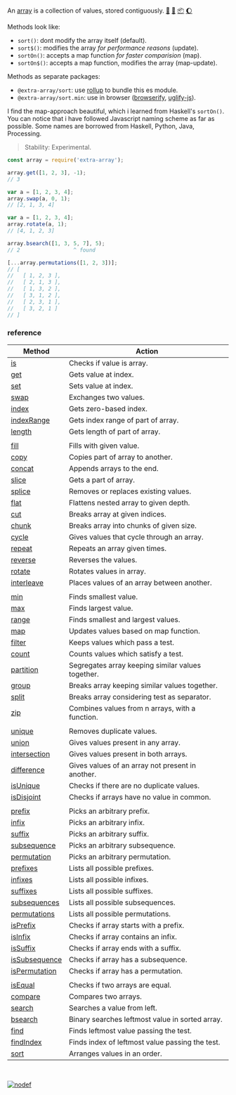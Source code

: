 An [array] is a collection of values, stored contiguously. [:running:] [:vhs:] [:package:] [:moon:]

Methods look like:
- `sort()`: dont modify the array itself (default).
- `sort$()`: modifies the array *for performance reasons* (update).
- `sortOn()`: accepts a map function *for faster comparision* (map).
- `sortOn$()`: accepts a map function, modifies the array (map-update).

Methods as separate packages:
- `@extra-array/sort`: use [rollup] to bundle this es module.
- `@extra-array/sort.min`: use in browser ([browserify], [uglify-js]).

I find the map-approach beautiful, which i learned from Haskell's `sortOn()`.
You can notice that i have followed Javascript naming scheme as far as possible.
Some names are borrowed from Haskell, Python, Java, Processing.

> Stability: Experimental.

```javascript
const array = require('extra-array');

array.get([1, 2, 3], -1);
// 3

var a = [1, 2, 3, 4];
array.swap(a, 0, 1);
// [2, 1, 3, 4]

var a = [1, 2, 3, 4];
array.rotate(a, 1);
// [4, 1, 2, 3]

array.bsearch([1, 3, 5, 7], 5);
// 2                 ^ found

[...array.permutations([1, 2, 3])];
// [
//   [ 1, 2, 3 ],
//   [ 2, 1, 3 ],
//   [ 1, 3, 2 ],
//   [ 3, 1, 2 ],
//   [ 2, 3, 1 ],
//   [ 3, 2, 1 ]
// ]
```

### reference

| Method                | Action
|-----------------------|-------
| [is]                  | Checks if value is array.
| [get]                 | Gets value at index.
| [set]                 | Sets value at index.
| [swap]                | Exchanges two values.
| [index]               | Gets zero-based index.
| [indexRange]          | Gets index range of part of array.
| [length]              | Gets length of part of array.
|                       | 
| [fill]                | Fills with given value.
| [copy]                | Copies part of array to another.
| [concat]              | Appends arrays to the end.
| [slice]               | Gets a part of array.
| [splice]              | Removes or replaces existing values.
| [flat]                | Flattens nested array to given depth.
| [cut]                 | Breaks array at given indices.
| [chunk]               | Breaks array into chunks of given size.
| [cycle]               | Gives values that cycle through an array.
| [repeat]              | Repeats an array given times.
| [reverse]             | Reverses the values.
| [rotate]              | Rotates values in array.
| [interleave]          | Places values of an array between another.
|                       | 
| [min]                 | Finds smallest value.
| [max]                 | Finds largest value.
| [range]               | Finds smallest and largest values.
| [map]                 | Updates values based on map function.
| [filter]              | Keeps values which pass a test.
| [count]               | Counts values which satisfy a test.
| [partition]           | Segregates array keeping similar values together.
| [group]               | Breaks array keeping similar values together.
| [split]               | Breaks array considering test as separator.
| [zip]                 | Combines values from n arrays, with a function.
|                       | 
| [unique]              | Removes duplicate values.
| [union]               | Gives values present in any array.
| [intersection]        | Gives values present in both arrays.
| [difference]          | Gives values of an array not present in another.
| [isUnique]            | Checks if there are no duplicate values.
| [isDisjoint]          | Checks if arrays have no value in common.
|                       | 
| [prefix]              | Picks an arbitrary prefix.
| [infix]               | Picks an arbitrary infix.
| [suffix]              | Picks an arbitrary suffix.
| [subsequence]         | Picks an arbitrary subsequence.
| [permutation]         | Picks an arbitrary permutation.
| [prefixes]            | Lists all possible prefixes.
| [infixes]             | Lists all possible infixes.
| [suffixes]            | Lists all possible suffixes.
| [subsequences]        | Lists all possible subsequences.
| [permutations]        | Lists all possible permutations.
| [isPrefix]            | Checks if array starts with a prefix.
| [isInfix]             | Checks if array contains an infix.
| [isSuffix]            | Checks if array ends with a suffix.
| [isSubsequence]       | Checks if array has a subsequence.
| [isPermutation]       | Checks if array has a permutation.
|                       | 
| [isEqual]             | Checks if two arrays are equal.
| [compare]             | Compares two arrays.
| [search]              | Searches a value from left.
| [bsearch]             | Binary searches leftmost value in sorted array.
| [find]                | Finds leftmost value passing the test.
| [findIndex]           | Finds index of leftmost value passing the test.
| [sort]                | Arranges values in an order.

<br>

[![nodef](https://merferry.glitch.me/card/extra-array.svg)](https://nodef.github.io)

[array]: https://developer.mozilla.org/en-US/docs/Web/JavaScript/Reference/Global_Objects/Array
[browserify]: https://www.npmjs.com/package/browserify
[rollup]: https://www.npmjs.com/package/rollup
[uglify-js]: https://www.npmjs.com/package/uglify-js
[bsearch]: https://github.com/nodef/extra-array/wiki/bsearch
[chunk]: https://github.com/nodef/extra-array/wiki/chunk
[compare]: https://github.com/nodef/extra-array/wiki/compare
[concat]: https://github.com/nodef/extra-array/wiki/concat
[copy]: https://github.com/nodef/extra-array/wiki/copy
[count]: https://github.com/nodef/extra-array/wiki/count
[cut]: https://github.com/nodef/extra-array/wiki/cut
[cycle]: https://github.com/nodef/extra-array/wiki/cycle
[difference]: https://github.com/nodef/extra-array/wiki/difference
[fill]: https://github.com/nodef/extra-array/wiki/fill
[filter]: https://github.com/nodef/extra-array/wiki/filter
[find]: https://github.com/nodef/extra-array/wiki/find
[findIndex]: https://github.com/nodef/extra-array/wiki/findIndex
[flat]: https://github.com/nodef/extra-array/wiki/flat
[get]: https://github.com/nodef/extra-array/wiki/get
[group]: https://github.com/nodef/extra-array/wiki/group
[index]: https://github.com/nodef/extra-array/wiki/index
[indexRange]: https://github.com/nodef/extra-array/wiki/indexRange
[infix]: https://github.com/nodef/extra-array/wiki/infix
[infixes]: https://github.com/nodef/extra-array/wiki/infixes
[interleave]: https://github.com/nodef/extra-array/wiki/interleave
[intersection]: https://github.com/nodef/extra-array/wiki/intersection
[is]: https://github.com/nodef/extra-array/wiki/is
[isDisjoint]: https://github.com/nodef/extra-array/wiki/isDisjoint
[isEqual]: https://github.com/nodef/extra-array/wiki/isEqual
[isInfix]: https://github.com/nodef/extra-array/wiki/isInfix
[isPermutation]: https://github.com/nodef/extra-array/wiki/isPermutation
[isPrefix]: https://github.com/nodef/extra-array/wiki/isPrefix
[isSubsequence]: https://github.com/nodef/extra-array/wiki/isSubsequence
[isSuffix]: https://github.com/nodef/extra-array/wiki/isSuffix
[isUnique]: https://github.com/nodef/extra-array/wiki/isUnique
[length]: https://github.com/nodef/extra-array/wiki/length
[map]: https://github.com/nodef/extra-array/wiki/map
[max]: https://github.com/nodef/extra-array/wiki/max
[min]: https://github.com/nodef/extra-array/wiki/min
[partition]: https://github.com/nodef/extra-array/wiki/partition
[permutation]: https://github.com/nodef/extra-array/wiki/permutation
[permutations]: https://github.com/nodef/extra-array/wiki/permutations
[prefix]: https://github.com/nodef/extra-array/wiki/prefix
[prefixes]: https://github.com/nodef/extra-array/wiki/prefixes
[range]: https://github.com/nodef/extra-array/wiki/range
[repeat]: https://github.com/nodef/extra-array/wiki/repeat
[reverse]: https://github.com/nodef/extra-array/wiki/reverse
[rotate]: https://github.com/nodef/extra-array/wiki/rotate
[search]: https://github.com/nodef/extra-array/wiki/search
[set]: https://github.com/nodef/extra-array/wiki/set
[slice]: https://github.com/nodef/extra-array/wiki/slice
[sort]: https://github.com/nodef/extra-array/wiki/sort
[splice]: https://github.com/nodef/extra-array/wiki/splice
[split]: https://github.com/nodef/extra-array/wiki/split
[subsequence]: https://github.com/nodef/extra-array/wiki/subsequence
[subsequences]: https://github.com/nodef/extra-array/wiki/subsequences
[suffix]: https://github.com/nodef/extra-array/wiki/suffix
[suffixes]: https://github.com/nodef/extra-array/wiki/suffixes
[swap]: https://github.com/nodef/extra-array/wiki/swap
[union]: https://github.com/nodef/extra-array/wiki/union
[unique]: https://github.com/nodef/extra-array/wiki/unique
[unshift]: https://github.com/nodef/extra-array/wiki/unshift
[zip]: https://github.com/nodef/extra-array/wiki/zip
[:running:]: https://npm.runkit.com/extra-array
[:vhs:]: https://asciinema.org/a/319460
[:package:]: https://www.npmjs.com/package/extra-array
[:moon:]: https://www.npmjs.com/package/extra-array.min
